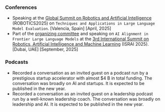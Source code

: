 ### Conferences

- Speaking at the [Global Summit on Robotics and Artificial Intelligence](https://robotics.researchconnects.org) (ROBOTICS2025) on `Techniques and Applications in Large Language Model Evaluation`. [Valencia, Spain] [April, 2025]
- Part of the [organizing committee](https://robotics.spectrumconferences.com/committee) and speaking on `AI Alignment in Frontier Large Language Models` at the [3rd International Summit on Robotics, Artificial Intelligence and Machine Learning](https://robotics.spectrumconferences.com) (ISRAI 2025). [Dubai, UAE] [September, 2025]

### Podcasts

- Recorded a conversation as an invited guest on a podcast run by a prestigious startup accelerator with almost $4 B in total funding. The conversation was broadly on AI and startups. It is expected to be published in the new year.
- Recorded a conversation as an invited guest on a leadership podcast run by a well-known leadership coach. The conversation was broadly on leadership and AI. It is expected to be published in the new year.

<!-- ### Workshops 
### Other -->
